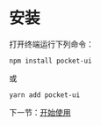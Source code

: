 # 安装

打开终端运行下列命令：

```
npm install pocket-ui
```

或

```
yarn add pocket-ui
```

下一节：[开始使用](#/doc/get-started)